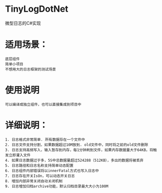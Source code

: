 ﻿# TinyLogDotNet
微型日志的C#实现


# 适用场景：
	底层组件
	简单小项目
	不想用大的日志框架的测试场景

# 使用说明  
	可以编译成独立组件，也可以直接集成到项目中
# 详细说明：
	1. 日志格式非常简单. 所有数据存在一个文件中
	2. 日志文件支持分割，如果数据超过10M放到. old文件中，同时将之前的old文件删除
	3. 日志支持高频写入，输入暂存到内存，每1分钟刷到文件，如果内存数据量大于64KB，将触发立即灌入文件
	4. 如果日志数据过于多，5S中总数据量超过524288（512KB），多出的数据将被丢弃
	5. 日志路径和日志名称支持简单动态配置
	6. 日志组件内部错误将以innerFatal方式也写入日志中
	7. 日志存在开关IsOn，可以动态开关日志
	8. 增加内部异常关闭自动关闭机制
	9. 日志增加归档archive功能，默认归档目录最大大小为100M